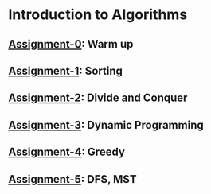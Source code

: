 # Introduction to Algorithms

## [Assignment-0](assignment-0): Warm up
## [Assignment-1](assignment-1): Sorting
## [Assignment-2](assignment-2): Divide and Conquer
## [Assignment-3](assignment-3): Dynamic Programming
## [Assignment-4](assignment-4): Greedy
## [Assignment-5](assignment-5): DFS, MST
